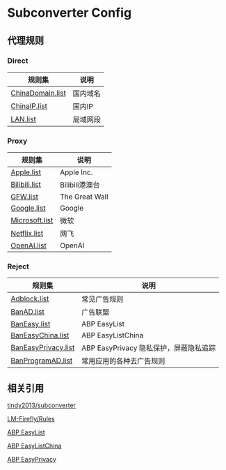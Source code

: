 # Subconverter Config

## 代理规则

### Direct

|规则集|说明|
|-|-|
|[ChinaDomain.list](https://github.com/KarasuShin/subconverter-config/blob/master/rules/Direct/ChinaDomain.list)|国内域名|
|[ChinaIP.list](https://github.com/KarasuShin/subconverter-config/blob/master/rules/Direct/ChinaIP.list)| 国内IP|
|[LAN.list](https://github.com/KarasuShin/subconverter-config/blob/master/Direct/LAN.list)|局域网段|

### Proxy

|规则集|说明|
|-|-|
|[Apple.list](https://github.com/KarasuShin/subconverter-config/blob/master/Proxy/Apple.list)|Apple Inc.|
|[Bilibili.list](https://github.com/KarasuShin/subconverter-config/blob/master/Proxy/Bilibili.list)|Bilibili港澳台|
|[GFW.list](https://github.com/KarasuShin/subconverter-config/blob/master/Proxy/GFW.list)|The Great Wall|
|[Google.list](https://github.com/KarasuShin/subconverter-config/blob/master/Proxy/Google.list)|Google|
|[Microsoft.list](https://github.com/KarasuShin/subconverter-config/blob/master/Proxy/Microsoft.list)|微软|
|[Netflix.list](https://github.com/KarasuShin/subconverter-config/blob/master/Proxy/Netflix.list)|网飞|
|[OpenAI.list](https://github.com/KarasuShin/subconverter-config/blob/master/Proxy/OpenAI.list)|OpenAI|

### Reject
|规则集|说明|
|-|-|
|[Adblock.list](https://github.com/KarasuShin/subconverter-config/blob/master/Reject/Adblock.list)|常见广告规则|
|[BanAD.list](https://github.com/KarasuShin/subconverter-config/blob/master/Reject/BanAD.list)|广告联盟|
|[BanEasy.list](https://github.com/KarasuShin/subconverter-config/blob/master/Reject/BanEasy.list)|ABP EasyList|
|[BanEasyChina.list](https://github.com/KarasuShin/subconverter-config/blob/master/Reject/BanEasyChina.list)|ABP EasyListChina|
|[BanEasyPrivacy.list](https://github.com/KarasuShin/subconverter-config/blob/master/Reject/BanEasyPrivacy.list)|ABP EasyPrivacy 隐私保护，屏蔽隐私追踪|
|[BanProgramAD.list](https://github.com/KarasuShin/subconverter-config/blob/master/Reject/BanProgramAD.list)|常用应用的各种去广告规则|

## 相关引用

[tindy2013/subconverter](https://github.com/tindy2013/subconverter)

[LM-Firefly/Rules](https://github.com/LM-Firefly/Rules)

[ABP EasyList](https://easylist-downloads.adblockplus.org/easylist.txt)

[ABP EasyListChina](https://easylist-downloads.adblockplus.org/easylistchina.txt)

[ABP EasyPrivacy](https://easylist-downloads.adblockplus.org/easyprivacy.txt)
